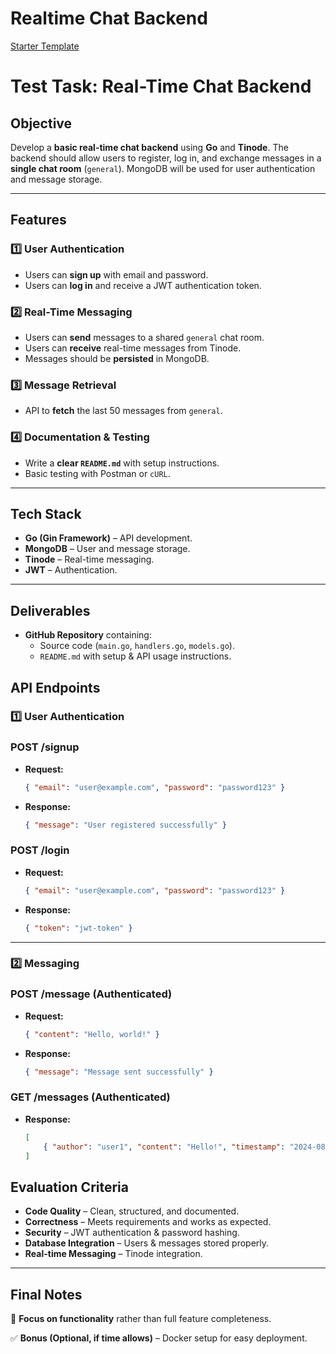 # Realtime Chat Backend
[Starter Template](https://github.com/Massad/gin-boilerplate)


# **Test Task: Real-Time Chat Backend**

## **Objective**

Develop a **basic real-time chat backend** using **Go** and **Tinode**. The backend should allow users to register, log in, and exchange messages in a **single chat room** (`general`). MongoDB will be used for user authentication and message storage.

---

## **Features**

### **1️⃣ User Authentication**

- Users can **sign up** with email and password.
- Users can **log in** and receive a JWT authentication token.

### **2️⃣ Real-Time Messaging**

- Users can **send** messages to a shared `general` chat room.
- Users can **receive** real-time messages from Tinode.
- Messages should be **persisted** in MongoDB.

### **3️⃣ Message Retrieval**

- API to **fetch** the last 50 messages from `general`.

### **4️⃣ Documentation & Testing**

- Write a **clear `README.md`** with setup instructions.
- Basic testing with Postman or `cURL`.

---

## **Tech Stack**

- **Go (Gin Framework)** – API development.
- **MongoDB** – User and message storage.
- **Tinode** – Real-time messaging.
- **JWT** – Authentication.

---

## **Deliverables**

- **GitHub Repository** containing:
    - Source code (`main.go`, `handlers.go`, `models.go`).
    - `README.md` with setup & API usage instructions.
  
## **API Endpoints**

### **1️⃣ User Authentication**

### **POST /signup**

- **Request:**
    
    ```json
    { "email": "user@example.com", "password": "password123" }
    
    ```
    
- **Response:**
    
    ```json
    { "message": "User registered successfully" }
    
    ```
    

### **POST /login**

- **Request:**
    
    ```json
    { "email": "user@example.com", "password": "password123" }
    
    ```
    
- **Response:**
    
    ```json
    { "token": "jwt-token" }
    
    ```
    

---

### **2️⃣ Messaging**

### **POST /message** (Authenticated)

- **Request:**
    
    ```json
    { "content": "Hello, world!" }
    
    ```
    
- **Response:**
    
    ```json
    { "message": "Message sent successfully" }
    
    ```
    

### **GET /messages** (Authenticated)

- **Response:**

    ```json
    [
        { "author": "user1", "content": "Hello!", "timestamp": "2024-08-08T12:00:00Z" }
    ]
    ```

## **Evaluation Criteria**

- **Code Quality** – Clean, structured, and documented.
- **Correctness** – Meets requirements and works as expected.
- **Security** – JWT authentication & password hashing.
- **Database Integration** – Users & messages stored properly.
- **Real-time Messaging** – Tinode integration.

---

## **Final Notes**

📌 **Focus on functionality** rather than full feature completeness.

✅ **Bonus (Optional, if time allows)** – Docker setup for easy deployment.

